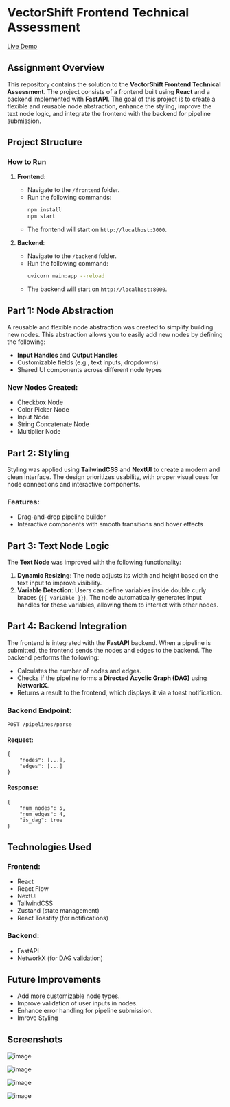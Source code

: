 # VectorShift Frontend Technical Assessment

[Live Demo](https://vectorshiftassignment.vercel.app/)

## Assignment Overview

This repository contains the solution to the **VectorShift Frontend Technical Assessment**. The project consists of a frontend built using **React** and a backend implemented with **FastAPI**. The goal of this project is to create a flexible and reusable node abstraction, enhance the styling, improve the text node logic, and integrate the frontend with the backend for pipeline submission.

## Project Structure


### How to Run

1. **Frontend**:
   - Navigate to the `/frontend` folder.
   - Run the following commands:
     ```bash
     npm install
     npm start
     ```
   - The frontend will start on `http://localhost:3000`.

2. **Backend**:
   - Navigate to the `/backend` folder.
   - Run the following command:
     ```bash
     uvicorn main:app --reload
     ```
   - The backend will start on `http://localhost:8000`.

## Part 1: Node Abstraction

A reusable and flexible node abstraction was created to simplify building new nodes. This abstraction allows you to easily add new nodes by defining the following:

- **Input Handles** and **Output Handles**
- Customizable fields (e.g., text inputs, dropdowns)
- Shared UI components across different node types

### New Nodes Created:
- Checkbox Node
- Color Picker Node
- Input Node
- String Concatenate Node
- Multiplier Node

## Part 2: Styling

Styling was applied using **TailwindCSS** and **NextUI** to create a modern and clean interface. The design prioritizes usability, with proper visual cues for node connections and interactive components.

### Features:
- Drag-and-drop pipeline builder
- Interactive components with smooth transitions and hover effects

## Part 3: Text Node Logic

The **Text Node** was improved with the following functionality:

1. **Dynamic Resizing**: The node adjusts its width and height based on the text input to improve visibility.
2. **Variable Detection**: Users can define variables inside double curly braces (`{{ variable }}`). The node automatically generates input handles for these variables, allowing them to interact with other nodes.

## Part 4: Backend Integration

The frontend is integrated with the **FastAPI** backend. When a pipeline is submitted, the frontend sends the nodes and edges to the backend. The backend performs the following:

- Calculates the number of nodes and edges.
- Checks if the pipeline forms a **Directed Acyclic Graph (DAG)** using **NetworkX**.
- Returns a result to the frontend, which displays it via a toast notification.

### Backend Endpoint:
```http
POST /pipelines/parse
```

#### Request:
```
{
    "nodes": [...],
    "edges": [...]
}
```
#### Response:

```
{
    "num_nodes": 5,
    "num_edges": 4,
    "is_dag": true
}
```

## Technologies Used

### Frontend:
- React
- React Flow
- NextUI
- TailwindCSS
- Zustand (state management)
- React Toastify (for notifications)

### Backend:
- FastAPI
- NetworkX (for DAG validation)

## Future Improvements
- Add more customizable node types.
- Improve validation of user inputs in nodes.
- Enhance error handling for pipeline submission.
- Imrove Styling

## Screenshots

![image](https://github.com/user-attachments/assets/d9955d85-ded0-4a40-b607-fe41c0c62b48)

![image](https://github.com/user-attachments/assets/7322a9c6-856a-4699-b272-17ed4b64a7d6)

![image](https://github.com/user-attachments/assets/47bb08bb-0338-44e3-b5c3-8cdc3e8e7191)

![image](https://github.com/user-attachments/assets/1e058752-c3cd-4613-ab41-06a519e5ef76)


